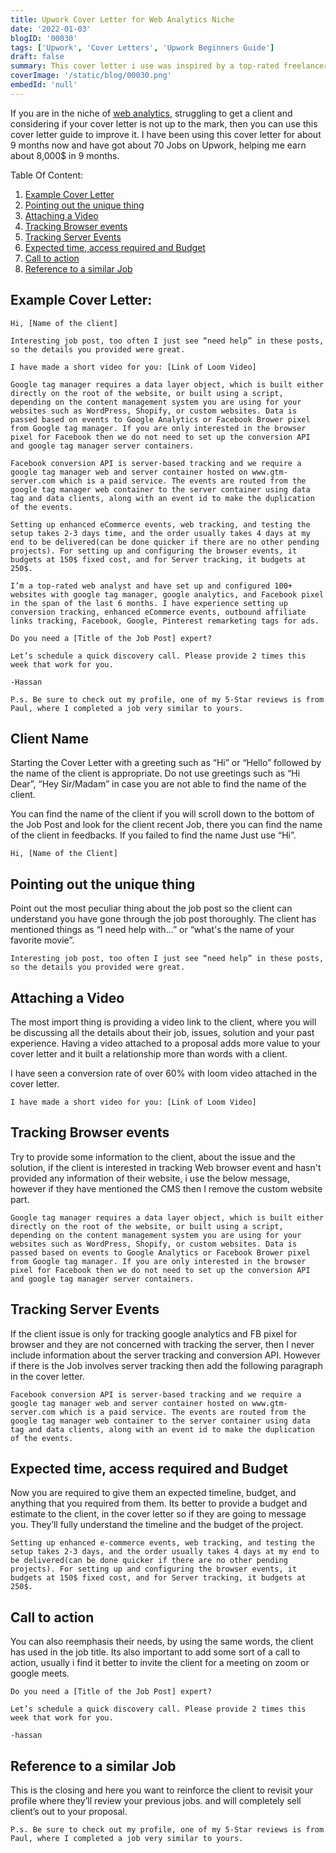 ```yaml
---
title: Upwork Cover Letter for Web Analytics Niche
date: '2022-01-03'
blogID: '00030'
tags: ['Upwork', 'Cover Letters', 'Upwork Beginners Guide']
draft: false
summary: This cover letter i use was inspired by a top-rated freelancer on Upwork. However, here is the breakdown of the cover letter. These 8 aspects are the most important when writing the cover letter to a web analytics job.
coverImage: '/static/blog/00030.png'
embedId: 'null'
---
```


If you are in the niche of [web analytics](https://www.upwork.com/freelance-jobs/web-analytics/), struggling to get a client and considering if your cover letter is not up to the mark, then you can use this cover letter guide to improve it. I have been using this cover letter for about 9 months now and have got about 70 Jobs on Upwork, helping me earn about 8,000$ in 9 months.

Table Of Content:

1. [Example Cover Letter](#example-cover-letter)
2. [Pointing out the unique thing](#pointing-out-the-unique-thing)
3. [Attaching a Video](#attaching-a-video)
4. [Tracking Browser events](#tracking-browser-events)
5. [Tracking Server Events](#tracking-server-events)
6. [Expected time, access required and Budget](#expected-time-access-required-and-budget)
7. [Call to action](#call-to-action)
8. [Reference to a similar Job](#reference-to-a-similar-job)

## Example Cover Letter:

```
Hi, [Name of the client]

Interesting job post, too often I just see “need help” in these posts, so the details you provided were great.

I have made a short video for you: [Link of Loom Video]

Google tag manager requires a data layer object, which is built either directly on the root of the website, or built using a script, depending on the content management system you are using for your websites such as WordPress, Shopify, or custom websites. Data is passed based on events to Google Analytics or Facebook Brower pixel from Google tag manager. If you are only interested in the browser pixel for Facebook then we do not need to set up the conversion API and google tag manager server containers.

Facebook conversion API is server-based tracking and we require a google tag manager web and server container hosted on www.gtm-server.com which is a paid service. The events are routed from the google tag manager web container to the server container using data tag and data clients, along with an event id to make the duplication of the events.

Setting up enhanced eCommerce events, web tracking, and testing the setup takes 2-3 days time, and the order usually takes 4 days at my end to be delivered(can be done quicker if there are no other pending projects). For setting up and configuring the browser events, it budgets at 150$ fixed cost, and for Server tracking, it budgets at 250$.

I’m a top-rated web analyst and have set up and configured 100+ websites with google tag manager, google analytics, and Facebook pixel in the span of the last 6 months. I have experience setting up conversion tracking, enhanced eCommerce events, outbound affiliate links tracking, Facebook, Google, Pinterest remarketing tags for ads.

Do you need a [Title of the Job Post] expert?

Let’s schedule a quick discovery call. Please provide 2 times this week that work for you.

-Hassan

P.s. Be sure to check out my profile, one of my 5-Star reviews is from Paul, where I completed a job very similar to yours.
```

## Client Name

Starting the Cover Letter with a greeting such as “Hi” or “Hello” followed by the name of the client is appropriate. Do not use greetings such as “Hi Dear”, “Hey Sir/Madam” in case you are not able to find the name of the client.

You can find the name of the client if you will scroll down to the bottom of the Job Post and look for the client recent Job, there you can find the name of the client in feedbacks. If you failed to find the name Just use “Hi”.

```
Hi, [Name of the Client]
```

## Pointing out the unique thing

Point out the most peculiar thing about the job post so the client can understand you have gone through the job post thoroughly. The client has mentioned things as “I need help with...” or “what's the name of your favorite movie”.

```
Interesting job post, too often I just see “need help” in these posts, so the details you provided were great.
```

## Attaching a Video

The most import thing is providing a video link to the client, where you will be discussing all the details about their job, issues, solution and your past experience. Having a video attached to a proposal adds more value to your cover letter and it built a relationship more than words with a client.

I have seen a conversion rate of over 60% with loom video attached in the cover letter.

```
I have made a short video for you: [Link of Loom Video]
```

## Tracking Browser events

Try to provide some information to the client, about the issue and the solution, if the client is interested in tracking Web browser event and hasn't provided any information of their website, i use the below message, however if they have mentioned the CMS then I remove the custom website part.

```
Google tag manager requires a data layer object, which is built either directly on the root of the website, or built using a script, depending on the content management system you are using for your websites such as WordPress, Shopify, or custom websites. Data is passed based on events to Google Analytics or Facebook Brower pixel from Google tag manager. If you are only interested in the browser pixel for Facebook then we do not need to set up the conversion API and google tag manager server containers.

```

## Tracking Server Events

If the client issue is only for tracking google analytics and FB pixel for browser and they are not concerned with tracking the server, then I never include information about the server tracking and conversion API. However if there is the Job involves server tracking then add the following paragraph in the cover letter.

```
Facebook conversion API is server-based tracking and we require a google tag manager web and server container hosted on www.gtm-server.com which is a paid service. The events are routed from the google tag manager web container to the server container using data tag and data clients, along with an event id to make the duplication of the events.
```

## Expected time, access required and Budget

Now you are required to give them an expected timeline, budget, and anything that you required from them. Its better to provide a budget and estimate to the client, in the cover letter so if they are going to message you. They’ll fully understand the timeline and the budget of the project.

```
Setting up enhanced e-commerce events, web tracking, and testing the setup takes 2-3 days, and the order usually takes 4 days at my end to be delivered(can be done quicker if there are no other pending projects). For setting up and configuring the browser events, it budgets at 150$ fixed cost, and for Server tracking, it budgets at 250$.

```

## Call to action

You can also reemphasis their needs, by using the same words, the client has used in the job title. Its also important to add some sort of a call to action, usually i find it better to invite the client for a meeting on zoom or google meets.

```
Do you need a [Title of the Job Post] expert?

Let’s schedule a quick discovery call. Please provide 2 times this week that work for you.

-hassan
```

## Reference to a similar Job

This is the closing and here you want to reinforce the client to revisit your profile where they’ll review your previous jobs. and will completely sell client’s out to your proposal.

```
P.s. Be sure to check out my profile, one of my 5-Star reviews is from Paul, where I completed a job very similar to yours.

```
